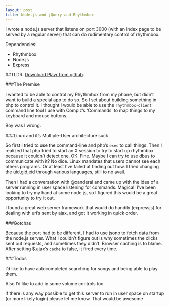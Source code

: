 ```yaml
---
layout: post
title: Node.js and jQuery and Rhythmbox
---
```

I wrote a node.js server that listens on port 3000 (with an index page to be served by a regular server) that can do rudimentary control of rhythmbox.

Dependencies:

 - Rhythmbox
 - Node.js
 - Express

##TLDR: [Download Playr from github][1].

###The Premise

I wanted to be able to control my Rhythmbox from my phone, but didn’t want to build a special app to do so. So I set about building something in php to control it. I thought I would be able to use the `rhythmbox-client` command line tool I use with Compiz’s ‘Commands’ to map things to my keyboard and mouse buttons.

Boy was I wrong.

###Linux and it’s Multiple-User architecture suck

So first I tried to use the command-line and php’s `exec` to call things. Then I realized that php tried to start an X session to try to start up rhythmbox because it couldn’t detect one. OK. Fine. Maybe I can try to use dbus to communicate with it? No dice. Linux mandates that users cannot see each others programs. Or at least I’ve failed at finding out how. I tried changing the uid,gid,eid through various languages, still to no avail.

Then I had a conversation with @xanderal and came up with the idea of a server running in user space listening for commands. Magical! I’ve been looking to try my hand at some node.js, so I figured this would be a great opportunity to try it out.

I found a great web server framework that would do handily (expressjs) for dealing with uri’s sent by ajax, and got it working in quick order.

###Gotchas

Because the port had to be different, I had to use jsonp to fetch data from the node.js server. What I couldn’t figure out is why sometimes the clicks sent out requests, and sometimes they didn’t. Browser caching is to blame. After setting $.ajax’s `cache` to false, it fired every time.

###Todos

I’d like to have autocompleted searching for songs and being able to play them.

Also I’d like to add in some volume controls too.

If there is any way possible to get this server to run in user space on startup (or more likely login) please let me know. That would be awesome

[1]: http://github.com/helloandre/playr
[2]: https:/twitter.com/xanderal
